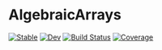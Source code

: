 # AlgebraicArrays

[![Stable](https://img.shields.io/badge/docs-stable-blue.svg)](https://ggebbie.github.io/AlgebraicArrays.jl/stable/)
[![Dev](https://img.shields.io/badge/docs-dev-blue.svg)](https://ggebbie.github.io/AlgebraicArrays.jl/dev/)
[![Build Status](https://github.com/ggebbie/AlgebraicArrays.jl/actions/workflows/CI.yml/badge.svg?branch=main)](https://github.com/ggebbie/AlgebraicArrays.jl/actions/workflows/CI.yml?query=branch%3Amain)
[![Coverage](https://codecov.io/gh/ggebbie/AlgebraicArrays.jl/branch/main/graph/badge.svg)](https://codecov.io/gh/ggebbie/AlgebraicArrays.jl)
